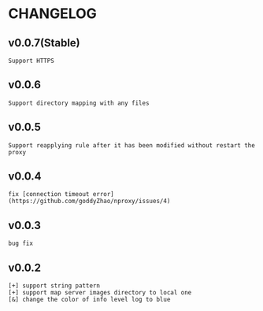 # CHANGELOG

## v0.0.7(Stable)

    Support HTTPS

## v0.0.6

    Support directory mapping with any files

## v0.0.5

    Support reapplying rule after it has been modified without restart the proxy    

## v0.0.4

    fix [connection timeout error](https://github.com/goddyZhao/nproxy/issues/4)

## v0.0.3
    
    bug fix

## v0.0.2

    [+] support string pattern
    [+] support map server images directory to local one
    [&] change the color of info level log to blue 
